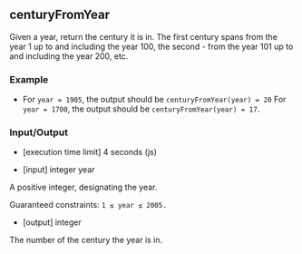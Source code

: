 ## centuryFromYear

Given a year, return the century it is in. The first century spans from the year 1 up to and including the year 100, the second - from the year 101 up to and including the year 200, etc.

### Example

* For `year = 1905`, the output should be
`centuryFromYear(year) = 20`
For `year = 1700`, the output should be
`centuryFromYear(year) = 17`.

### Input/Output

* [execution time limit] 4 seconds (js)

* [input] integer year

A positive integer, designating the year.

Guaranteed constraints:
`1 ≤ year ≤ 2005.`

* [output] integer

The number of the century the year is in.
